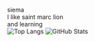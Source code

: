 siema <br />
I like saint marc lion<br />
and learning<br />
![Top Langs](https://github-readme-stats.vercel.app/api/top-langs/?username=Ziesmow&layout=compact)
![GitHub Stats](https://github-readme-stats.vercel.app/api?username=Ziesmow)<br />
